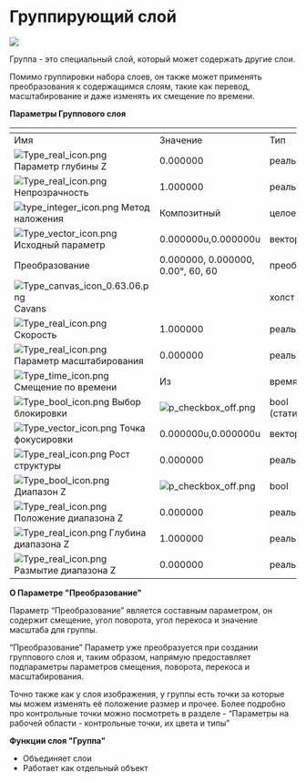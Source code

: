 # Группирующий слой

![](https://lh7-us.googleusercontent.com/JHCsYCiQC8ezzbOk1-A8\_rgBn8BL5RaxZ7me4AHBpzgeZ-Iboj2fIgAV6yUxN\_AFteygEXKYDKFPrEsA-GODjBkUulg9u2Jqas8iAhYpB4bDp1K6B9J6EJ3-NdEugHA8piq8PSiBsFFnG7JqwxGBbIc)

Группа - это специальный слой, который может содержать другие слои.

Помимо группировки набора слоев, он также может применять преобразования к содержащимся слоям, такие как перевод, масштабирование и даже изменять их смещение по времени.

**Параметры Группового слоя**

<table data-header-hidden><thead><tr><th width="295"></th><th width="278"></th><th></th></tr></thead><tbody><tr><td>Имя</td><td>Значение</td><td>Тип</td></tr><tr><td><img src="https://lh7-us.googleusercontent.com/x5PyBE0zzj33jPDHlWM9XUY1g_bWaN0Od1qpJj6ZsMPy_SUIJBInlFugEJKHD3ZhhpzYD-m6ZELxGEVFuuNp_RqH4BeymMQeFT2kCYRLbqI1jmPCEJW0_7fJrj2XCOlWI1l_KpiQ-rcy_30EPr8iFaA" alt="Type_real_icon.png" data-size="line"> Параметр глубины Z</td><td>0.000000</td><td>реальный</td></tr><tr><td><img src="https://lh7-us.googleusercontent.com/EzPqL40Z9TZYsLzu1EtwvwRL7EZCGaKTWMLr5ZlzQlcohP9vxEZzBIDWZUf1qH2nhJUu6PZYtvwTgOX96q8ix9X3ZsaZIIR-lgMvsOsP0Ox-d06O8woI6T2Ug0fpAZ1cFsbL0J8k4FdMYcu37CKWB_o" alt="Type_real_icon.png" data-size="line"> Непрозрачность</td><td>1.000000</td><td>реальный</td></tr><tr><td><img src="https://lh7-us.googleusercontent.com/8znXtHBHYR0TrVg1Qu4qKl-170caf7aPk2WMMFsOfISPxv_L4OldxeV7eE0jA11efa_proD4jmji4LE5TGEVu3Uecj6CZE3YE66I3Nc2dwZd0p8IC6CNX3gEOJhJvMRPYNuYPaj0QV_EbLlMoNQL9dY" alt="type_integer_icon.png" data-size="line"> Метод наложения</td><td>Композитный</td><td>целое число</td></tr><tr><td><img src="https://lh7-us.googleusercontent.com/znFq6sCAwms_rgkVD6k3MGypEnbIaZLiayZ9zLY8-fcMhMLFPhhw1P_NPTSkBHJWq44rO7Zoe1YctKLjWtkUQD9ddKRFaauwAgaycoJUZYqPD8GsPCvTEbIVa5rTF3M0ImEamiOJ0AqLwb728PPIDfc" alt="Type_vector_icon.png" data-size="line"> Исходный параметр</td><td>0.000000u,0.000000u</td><td>вектор</td></tr><tr><td>Преобразование</td><td>0.000000, 0.000000, 0.00°, 60, 60</td><td>преобразование</td></tr><tr><td><img src="https://lh7-us.googleusercontent.com/qocn4DVfIWQUP02AAgkRMR6ITfweF-uTIjiTRdyVs2QaRNoY5uEvi_r6Fg-YxeqpdzLD8AOtjJINYkr-eLZMQtqnrRtJjlK3wqxdMxw7s2WZr9Rce1BMITGcSwEbQZXdTkQxDOBnHzt2Qa-zO_GMSmU" alt="Type_canvas_icon_0.63.06.png" data-size="line"> Cavans</td><td><br></td><td>холст</td></tr><tr><td><img src="https://lh7-us.googleusercontent.com/RLt9x7WkS9wh4BkJJIT4md8y74fcbeSKjZ8zQAKPHqcxd21RyP0GVkjbE5Db13R97UHC9Repz7egAVuMxett8iqF6mX09f4v0l_qCc_wbhh4VA0nxPFBqpFGkG4nSxQeyCeScrBzjrm6H8AuuQVy-n0" alt="Type_real_icon.png" data-size="line"> Скорость</td><td>1.000000</td><td>реальный</td></tr><tr><td><img src="https://lh7-us.googleusercontent.com/BUzdHGg350g-xUOeQZqeSEVpQ-TqXGh3vUKjoWlBvPVIh1xxid_rFiS8U20OzART_hYNYMb-yETOe9sF1N5_-PHM3_i8dBmQfWzZFdf0WS_u2KfmsSmgSx-yWEYHIisX077QwlDwPdciq6cfF4C2_N8" alt="Type_real_icon.png" data-size="line"> Параметр масштабирования</td><td>0.000000</td><td>реальный</td></tr><tr><td><img src="https://lh7-us.googleusercontent.com/vlFXTPFQD8MQmwZDTz6Mn2Pu52PiUKOMN6XEdKEY4gLDFkUQOILXS_BGHDz9DM49EtnkUGJmpjFXF6azq7iECPDwC4aGguBTti5oKbvsLwXaW0GlC1CqDjux99OXcK9-F81hF9v5iJYO9GXihzJY0bw" alt="Type_time_icon.png" data-size="line"> Смещение по времени</td><td>Из</td><td>время</td></tr><tr><td><img src="https://lh7-us.googleusercontent.com/fDcX--QsGxxZb6D7VzWfcU4XstduinLKb1tK9434K3fQtCDpI8rMyZ1z5PLowRfUkNfcavsmNiT33SVxxorTTcmiFt5IDy3GNwtf-H102m6sW-d0m5ezI7yKCLyRdR6ZuQ2fUjzcQY99p8mbHpv5Fvs" alt="Type_bool_icon.png" data-size="line"> Выбор блокировки</td><td><img src="https://lh7-us.googleusercontent.com/ox58JKVh-W6pF5d9vkRnk1Td-DuPb6CupWFXjc0Pw7NTu2Jnim1kHmDRR0DakILx84VKQrHbbRIpUHqM6amaUe8z3sDL6K3Yrbdb2oK0Bjxi_GHKH4xar93o_OqS-fmsvMRtzKD6AWs8v4TwIFzyMtU" alt="p_checkbox_off.png"></td><td>bool (статический)</td></tr><tr><td><img src="https://lh7-us.googleusercontent.com/ZWy1f7yBA_ZrOba-L0LXLt5XAEJ4ieMXEbMEqezeXA6E9D3Em9x11YePhUWnSijXTScaswcA4zTZcp9onHLmpCuiueB9vijazzfdbGh7HAYs1Yy5G0mNaBWfKsLbBYT7PTtCMJ-CkdOxVqNtgq6t2xU" alt="Type_vector_icon.png" data-size="line"> Точка фокусировки</td><td>0.000000u,0.000000u</td><td>вектор</td></tr><tr><td><img src="https://lh7-us.googleusercontent.com/6ECVckBKWjrqaAiUcltpSn0Wo5jTjIGP_hOY0kp7DyTbNJhx85Ardamio76T--cgcal2VEVp1p85QdnOijLNPmlH7CMozSesizuLOpLaUJVIc7DHGEj3nufLD8uBTGgQGm2V3GcAS6uZ_7rBy4jQQk0" alt="Type_real_icon.png" data-size="line"> Рост структуры</td><td>0.000000</td><td>реальный</td></tr><tr><td><img src="https://lh7-us.googleusercontent.com/bBZw-8Oh61gDZtgWzLCrElGJwa1J500kq5iVSEy-wX5p7S-KcgPAXfSpupo61VnOFp2FmXZqVq0r3HJ8WKPMd8B3el0z-NL9AmREyfrFYBaPvpvfAhl9hjAwuoUwUUCv08Vo4RxuPktCuCOvcne16Ig" alt="Type_bool_icon.png" data-size="line"> Диапазон Z</td><td><img src="https://lh7-us.googleusercontent.com/BqZ6yRZ5_8pnraJdqBtYkOYKrXLmBt8Db7KIKAWfMjv_VPpriYZXHBLnbNtQkpRPMUiSCRvaV9pbPKf-lSLm6QLbhyMLqJP5rlAbD8GscuTm_Xvwiii3ttBNRaebDlpTEn2eg94H7rSXZ3xpU4TZ-BI" alt="p_checkbox_off.png"></td><td>bool</td></tr><tr><td><img src="https://lh7-us.googleusercontent.com/lkY09ZtWqQrfG5R1PX6Xg16xzySW0lUK8mP0KGNbETu-D9Qudggg_HJX21uq-GqjAdlhbC2n61lJGjWNXQfj3v4HEks-gbJB2x9rb-XeblhfXQI7K6Ju3c6sJVehl9nUJ3Qsj1sdaxqMU48K_hr2-mk" alt="Type_real_icon.png" data-size="line"> Положение диапазона Z</td><td>0.000000</td><td>реальный</td></tr><tr><td><img src="https://lh7-us.googleusercontent.com/MwRGwnOY1I0u2-hwABeCXY7F655IO4o4LQadff9KT8p1ogFdDYllpwdNDXzqU-uvk6wPUYSJ1a_LNfYBhPJoXvuFO8vuByR4bPC_f3RAE115fcvP53H_gVJGWH9RDP5SXVXHyvGS8YNDMvce6KUNmZ0" alt="Type_real_icon.png" data-size="line"> Глубина диапазона Z</td><td>1.000000</td><td>реальный</td></tr><tr><td><img src="https://lh7-us.googleusercontent.com/afi8Qn1Qdeg48JSK4EExpvbnAsF0PoaKR9WyaJ2eT7MqVlzDcYT5msWE8LBR6YV0hOFamKRVTPEsZaijE6cKE5nHzGseOT-zPzxvq3zqWAoArtZeNvlHz9THO763_WFIXWIbUME1uUwDdY2bRu6a7cQ" alt="Type_real_icon.png" data-size="line"> Размытие диапазона Z</td><td>0.000000</td><td>реальный</td></tr></tbody></table>

**О Параметре "Преобразование"**

Параметр “Преобразование” является составным параметром, он содержит смещение, угол поворота, угол перекоса и значение масштаба для группы.&#x20;

“Преобразование” Параметр уже преобразуется при создании группового слоя и, таким образом, напрямую предоставляет подпараметры параметров смещения, поворота, перекоса и масштабирования.

Точно также как у слоя изображения, у группы есть точки за которые мы можем изменять её положение размер и прочее. Более подробно про контрольные точки можно посмотреть в разделе - “Параметры на рабочей области - контрольные точки, их цвета и типы”

**Функции слоя "Группа"**

* Объединяет слои
* Работает как отдельный объект
